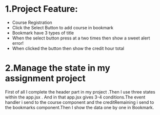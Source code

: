 # 1.Project Feature:

* Course Registration
* Click the Select Button to add course in bookmark
* Bookmark have 3 types of title
* When the select button press at a two times then show a sweet alert error!
* When clicked the button then show the credit hour total 

# 2.Manage the state in my assignment project

First of all I complete the header part in my project .Then I use three states within the app.jsx . And in that app.jsx gives 3-4 conditions.The event handler i send to the course component and the creditRemaining i send to the bookmarks component.Then I show the data one by one in Bookmark.